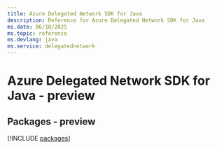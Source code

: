 ```yaml
---
title: Azure Delegated Network SDK for Java
description: Reference for Azure Delegated Network SDK for Java
ms.date: 06/18/2025
ms.topic: reference
ms.devlang: java
ms.service: delegatednetwork
---
```

# Azure Delegated Network SDK for Java - preview
## Packages - preview
[!INCLUDE [packages](delegated-network-index.md)]